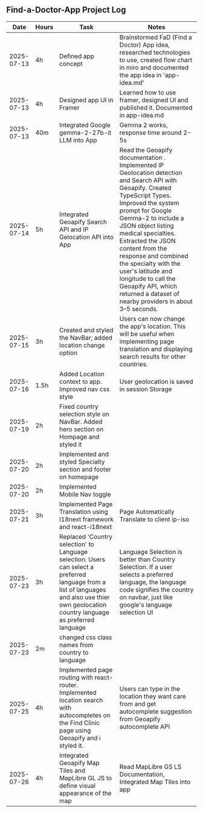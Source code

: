 ## Find-a-Doctor-App Project Log

| Date       | Hours | Task                                                                                                                                                                                         | Notes                                                                                                                                                                                                                                                                                                                                                                                                                                          |
| ---------- | ----- | -------------------------------------------------------------------------------------------------------------------------------------------------------------------------------------------- | ---------------------------------------------------------------------------------------------------------------------------------------------------------------------------------------------------------------------------------------------------------------------------------------------------------------------------------------------------------------------------------------------------------------------------------------------- |
| 2025-07-13 | 4h    | Defined app concept                                                                                                                                                                          | Brainstormed FaD (Find a Doctor) App idea, researched technologies to use, created flow chart in miro and documented the app idea in 'app-idea.md'                                                                                                                                                                                                                                                                                             |
| 2025-07-13 | 4h    | Designed app UI in Framer                                                                                                                                                                    | Learned how to use framer, designed UI and published it. Documented in app-idea.md                                                                                                                                                                                                                                                                                                                                                             |
| 2025-07-13 | 40m   | Integrated Google gemma-2-27b-it LLM into App                                                                                                                                                | Gemma 2 works, response time around 2-5s                                                                                                                                                                                                                                                                                                                                                                                                       |
| 2025-07-14 | 5h    | Integrated Geoapify Search API and IP Gelocation API into App                                                                                                                                | Read the Geoapify documentation . Implemented IP Geolocation detection and Search API with Geoapify. Created TypeScript Types. Improved the system prompt for Google Gemma-2 to include a JSON object listing medical specialties. Extracted the JSON content from the response and combined the specialty with the user's latitude and longitude to call the Geoapify API, which returned a dataset of nearby providers in about 3–5 seconds. |
| 2025-07-15 | 3h    | Created and styled the NavBar; added location change option                                                                                                                                  | Users can now change the app's location. This will be useful when implementing page translation and displaying search results for other countries.                                                                                                                                                                                                                                                                                             |
| 2025-07-16 | 1.5h  | Added Location context to app. Improved nav css style                                                                                                                                        | User geolocation is saved in session Storage                                                                                                                                                                                                                                                                                                                                                                                                   |
| 2025-07-19 | 2h    | Fixed country selection style on NavBar. Added hero section on Hompage and styled it                                                                                                         |                                                                                                                                                                                                                                                                                                                                                                                                                                                |
| 2025-07-20 | 2h    | Implemented and styled Specialty section and footer on homepage                                                                                                                              |                                                                                                                                                                                                                                                                                                                                                                                                                                                |
| 2025-07-20 | 2h    | Implemented Mobile Nav toggle                                                                                                                                                                |                                                                                                                                                                                                                                                                                                                                                                                                                                                |
| 2025-07-21 | 3h    | Implemented Page Translation using I18next framework and react-i18next                                                                                                                       | Page Automatically Translate to client ip-iso                                                                                                                                                                                                                                                                                                                                                                                                  |
| 2025-07-23 | 3h    | Replaced 'Country selection' to Language selection. Users can select a preferred language from a list of languages and also use thier own geolocation country language as preferred language | Language Selection is better than Country Selection. If a user selects a preferred language, the language code signifies the country on navbar, just like google's language selection UI                                                                                                                                                                                                                                                       |
| 2025-07-23 | 2m    | changed css class names from country to language                                                                                                                                             |                                                                                                                                                                                                                                                                                                                                                                                                                                                |
| 2025-07-25 | 4h    | Implemented page routing with react-router. Implemented location search with autocompletes on the Find Clinic page using Geoapify and i styled it.                                           | Users can type in the location they want care from and get autocomplete suggestion from Geoapify autocomplete API                                                                                                                                                                                                                                                                                                                              |
| 2025-07-26 | 4h    | Integrated Geoapify Map Tiles and MapLibre GL JS to define visual appearance of the map                                                                                                      | Read MapLibre GS LS Documentation, Integrated Map TIles into app                                                                                                                                                                                                                                                                                                                                                                               |
